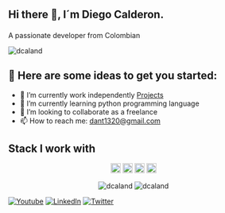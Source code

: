 <!--<a href="#"><img width="100%" height="auto" src="https://img2.freepng.es/20190214/rpa/kisspng-clip-art-customer-service-call-centre-onlinelabels-clip-art-customer-servicr-5c6553acf0b556.119213961550144428986.jpg" height="175px"/></a>-->

## Hi there 👋, I´m Diego Calderon.

A passionate developer from Colombian <img src="https://www.flaticon.com/svg/static/icons/svg/323/323343.svg" width="17"/> <p align="left"> <img src="https://komarev.com/ghpvc/?username=dcaland" alt="dcaland" /> 
  
## 📖 Here are some ideas to get you started:

- 🔭 I’m currently work independently [Projects ](https://github.com/dcaland/Projects)
- 🌱 I’m currently learning python programming language
- 👯 I’m looking to collaborate as a freelance
- 📫 How to reach me: dant1320@gmail.com

## Stack I work with 
<p align="center"> 
  <img src="https://img.shields.io/badge/-Anaconda-green" height="20"/>
  <img src="https://img.shields.io/badge/python-v3.7-blue" height="20"/>
  <img src="https://img.shields.io/badge/-Vue-green" height="20"/>
  <img src="https://img.shields.io/badge/-Jupiter-blue" height="20"/>
 
<p align="center"> 
    <img src="https://github-readme-stats.vercel.app/api?username=dcaland&show_icons=true&hide=contribs" alt="dcaland" /> 
    <img src="https://github-readme-stats.anuraghazra1.vercel.app/api/top-langs/?username=dcaland&layout=compact" alt="dcaland" /> 
  
<p align="left">
  <a href="https://www.youtube.com/channel/UCWNmrXgFf3qqGzO-yQxB84Q/featured"><img alt="Youtube" title="Youtube" src="https://img.shields.io/badge/-YouTube-red?style=for-the-badge&logo=youtube&logoColor=white"/></a>
  <a href="https://www.linkedin.com/in/diego-fernando-calderon-andrade-277b0410a//"><img alt="LinkedIn" title="LinkedIn" src="https://img.shields.io/badge/-LinkedIn-0077B5?style=for-the-badge&logo=linkedin&logoColor=white"/></a>
  <a href="https://twitter.com/DiegoCalderonA2"><img alt="Twitter" title="Twitter" src="https://img.shields.io/badge/-Twitter-1DA1F2?style=for-the-badge&logo=twitter&logoColor=white"/></a>
  <!--<a href="https://www.reddit.com/user/denvercoder1/"><img alt="Reddit" title="Reddit" src="https://img.shields.io/badge/-Reddit-FF5700?style=for-the-badge&logo=reddit&logoColor=white"/></a>-->
  
<!--</p>-->

<!--<p align="left">
  <a href="https://stackexchange.com/users/16082556/eyl327">
    <img src="https://stackexchange.com/users/flair/16082556.png" width="208" height="58" alt="profile for DenverCoder1 on Stack Exchange, a network of free, community-driven Q&amp;A sites" title="profile for DenverCoder1 on Stack Exchange, a network of free, community-driven Q&amp;A sites">
  </a>
</p>-->
